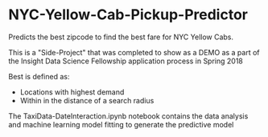 # NYC-Yellow-Cab-Pickup-Predictor
Predicts the best zipcode to find the best fare for NYC Yellow Cabs.

This is a "Side-Project" that was completed to show as a DEMO as a part of the Insight Data Science Fellowship application process in Spring 2018

Best is defined as:
- Locations with highest demand
- Within in the distance of a search radius

The TaxiData-DateInteraction.ipynb notebook contains the data analysis and machine learning model fitting to generate the predictive model


